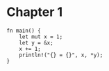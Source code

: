 # Chapter 1

```aquascope,receiver-types
fn main() {
    let mut x = 1;
    let y = &x;
    x += 1;
    println!("{} = {}", x, *y);
}
```

<!-- ```aquascope,interpreter
fn main() {
    let n = Box::new(1);`[]`
    let y = plus_one(&n);`[]`
    println!("The value of y is: {y}");
}

fn plus_one(x: &i32) -> i32 {
    `[]`*x + 1
}
``` -->

<!-- ```aquascope,interpreter
fn main() {
    let x = 1;
    let y = &x;`[]`
}
``` -->
